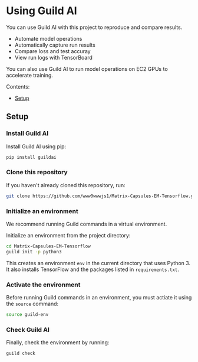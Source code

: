 # Using Guild AI

You can use Guild AI with this project to reproduce and compare
results.

- Automate model operations
- Automatically capture run results
- Compare loss and test accuray
- View run logs with TensorBoard

You can also use Guild AI to run model operations on EC2 GPUs to
accelerate training.

Contents:

- [Setup](#setup)

## Setup

### Install Guild AI

Install Guild AI using pip:

``` bash
pip install guildai
```

### Clone this repository

If you haven't already cloned this repository, run:

``` bash
git clone https://github.com/www0wwwjs1/Matrix-Capsules-EM-Tensorflow.git
```

### Initialize an environment

We recommend running Guild commands in a virtual environment.

Initialize an environment from the project directory:

``` bash
cd Matrix-Capsules-EM-Tensorflow
guild init -p python3
```

This creates an environment `env` in the current directory that uses
Python 3. It also installs TensorFlow and the packages listed in
`requirements.txt`.

### Activate the environment

Before running Guild commands in an environment, you must actiate it
using the `source` command:

``` bash
source guild-env
```

### Check Guild AI

Finally, check the environment by running:

``` bash
guild check
```
